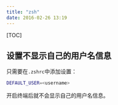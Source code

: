 ```yaml
---
title: "zsh"
date: 2016-02-26 13:19
---
```

[TOC]

## 设置不显示自己的用户名信息

只需要在`.zshrc`中添加设置：

```zsh
DEFAULT_USER=<username>
```

开启终端后就不会显示自己的用户名信息。

